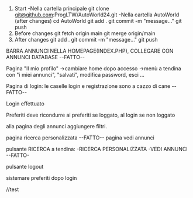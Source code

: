 1. Start
-Nella cartella principale
git clone git@github.com:ProgLTW/AutoWorld24.git
-Nella cartella AutoWorld (after changes)
cd AutoWorld
git add .
git commit -m "message..."
git push
2. Before changes
git fetch origin main
git merge origin/main
3. After changes
git add .
git commit -m "message..."
git push


BARRA ANNUNCI NELLA HOMEPAGE(INDEX.PHP), COLLEGARE CON ANNUNCI DATABASE --FATTO--

Pagina "Il mio profilo"
->cambiare home dopo accesso
->menù a tendina con "i miei annunci", "salvati", modifica password, esci …

Pagina di login: le caselle login e registrazione sono a cazzo di cane --FATTO--

Login effettuato

Preferiti deve ricondurre ai preferiti se loggato, al login se non loggato

alla pagina degli annunci aggiungere filtri.

pagina ricerca personalizzata --FATTO--
pagina vedi annunci

pulsante RICERCA a tendina: -RICERCA PERSONALIZZATA -VEDI ANNUNCI --FATTO-

pulsante logout

sistemare preferiti dopo login

//test